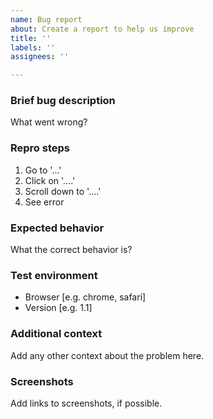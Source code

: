 ```yaml
---
name: Bug report
about: Create a report to help us improve
title: ''
labels: ''
assignees: ''

---
```


### Brief bug description

What went wrong?

### Repro steps

1. Go to '...'
2. Click on '....'
3. Scroll down to '....'
4. See error

### Expected behavior

What the correct behavior is?

### Test environment

 - Browser [e.g. chrome, safari]
 - Version [e.g. 1.1]

### Additional context

Add any other context about the problem here.

### Screenshots

Add links to screenshots, if possible.

